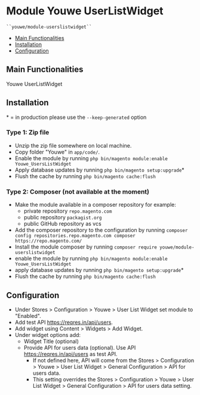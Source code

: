 # Module Youwe UserListWidget

    ``youwe/module-userslistwidget``

 - [Main Functionalities](#markdown-header-main-functionalities)
 - [Installation](#markdown-header-installation)
 - [Configuration](#markdown-header-configuration)


## Main Functionalities
Youwe UserListWidget

## Installation
\* = in production please use the `--keep-generated` option

### Type 1: Zip file

 - Unzip the zip file somewhere on local machine.
 - Copy folder "Youwe" in `app/code/`.
 - Enable the module by running `php bin/magento module:enable Youwe_UsersListWidget`
 - Apply database updates by running `php bin/magento setup:upgrade`\*
 - Flush the cache by running `php bin/magento cache:flush`

### Type 2: Composer (not available at the moment)

 - Make the module available in a composer repository for example:
    - private repository `repo.magento.com`
    - public repository `packagist.org`
    - public GitHub repository as vcs
 - Add the composer repository to the configuration by running `composer config repositories.repo.magento.com composer https://repo.magento.com/`
 - Install the module composer by running `composer require youwe/module-userslistwidget`
 - enable the module by running `php bin/magento module:enable Youwe_UsersListWidget`
 - apply database updates by running `php bin/magento setup:upgrade`\*
 - Flush the cache by running `php bin/magento cache:flush`


## Configuration
- Under Stores > Configuration > Youwe > User List Widget set module to "Enabled".
- Add test API  https://reqres.in/api/users.
- Add widget using Content > Widgets > Add Widget.
- Under widget options add:
    * Widget Title (optional)
    * Provide API for users data (optional). Use API https://reqres.in/api/users as test API.
      * If not defined here, API will come from the Stores > Configuration > Youwe > User List Widget > General Configuration >  API for users data.
      * This setting overrides the Stores > Configuration > Youwe > User List Widget > General Configuration >  API for users data setting.


